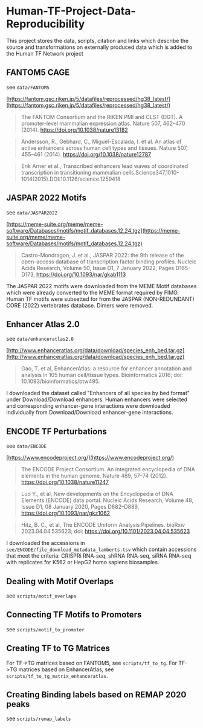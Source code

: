 # Human-TF-Project-Data-Reproducibility 
This project stores the data, scripts, citation and links which describe the source and transformations on externally
produced data which is added to the Human TF Network project 

## FANTOM5 CAGE
see `data/FANTOM5`

[https://fantom.gsc.riken.jp/5/datafiles/reprocessed/hg38_latest/](https://fantom.gsc.riken.jp/5/datafiles/reprocessed/hg38_latest/)
> The FANTOM Consortium and the RIKEN PMI and CLST (DGT). A promoter-level
> mammalian expression atlas. Nature 507, 462–470 (2014).
> https://doi.org/10.1038/nature13182

> Andersson, R., Gebhard, C., Miguel-Escalada, I. et al. An atlas of active
> enhancers across human cell types and tissues. Nature 507, 455–461 (2014).
> https://doi.org/10.1038/nature12787

> Erik Arner et al., Transcribed enhancers lead waves of coordinated
> transcription in transitioning mammalian
> cells.Science347,1010-1014(2015).DOI:10.1126/science.1259418 



## JASPAR 2022 Motifs
see `data/JASPAR2022`

[https://meme-suite.org/meme/meme-software/Databases/motifs/motif_databases.12.24.tgz](https://meme-suite.org/meme/meme-software/Databases/motifs/motif_databases.12.24.tgz)
> Castro-Mondragon, J. et al., JASPAR 2022: the 9th release of the open-access
> database of transcription factor binding profiles. Nucleic Acids Research,
> Volume 50, Issue D1, 7 January 2022, Pages D165–D173,
> https://doi.org/10.1093/nar/gkab1113

The JASPAR 2022 motifs were downloaded from the MEME Motif databases which were
already converted to the MEME format required by FIMO. Human TF motifs were
subsetted for from the JASPAR (NON-REDUNDANT) CORE (2022) vertebrates database.
Dimers were removed.


## Enhancer Atlas 2.0
see `data/enhanceratlas2.0`

[http://www.enhanceratlas.org/data/download/species_enh_bed.tar.gz](http://www.enhanceratlas.org/data/download/species_enh_bed.tar.gz)
> Gao, T. et al, EnhancerAtlas: a resource for enhancer annotation and analysis
> in 105 human cell/tissue types. Bioinformatics 2016; doi:
> 10.1093/bioinformatics/btw495.

I downloaded the dataset called "Enhancers of all species by bed format" under
Download/Download enhancers. Human enhancers were selected and corresponding
enhancer-gene interactions were downloaded individually from Download/Download
enhancer-gene interactions.

## ENCODE TF Perturbations
see `data/ENCODE`

[https://www.encodeproject.org/](https://www.encodeproject.org/)
> The ENCODE Project Consortium. An integrated encyclopedia of DNA elements in
> the human genome. Nature 489, 57–74 (2012).
> https://doi.org/10.1038/nature11247

> Luo Y., et al,  New developments on the Encyclopedia of DNA Elements (ENCODE)
> data portal.  Nucleic Acids Research, Volume 48, Issue D1, 08 January 2020,
> Pages D882–D889, https://doi.org/10.1093/nar/gkz1062

> Hitz, B. C., et al,  The ENCODE Uniform Analysis Pipelines. bioRxiv
> 2023.04.04.535623; doi: https://doi.org/10.1101/2023.04.04.535623

I downloaded the accessions in `see/ENCODE/file_download_metadata_lamberts.tsv`
which contain accessions that meet the criteria: CRISPRi RNA-seq, shRNA RNA-seq,
siRNA RNA-seq with replicates for K562 or HepG2 homo sapiens biosamples.

## Dealing with Motif Overlaps
see `scripts/motif_overlaps`

## Connecting TF Motifs to Promoters
see `scripts/motif_to_promoter`

## Creating TF to TG Matrices
For TF->TG matrices based on FANTOM5, see `scripts/tf_to_tg`.
For TF->TG matrices based on EnhancerAtlas, see `scripts/tf_to_tg_matrix_enhanceratlas`.

## Creating Binding labels based on REMAP 2020 peaks
see `scripts/remap_labels`
